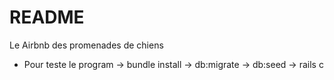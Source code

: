 # README

Le Airbnb des promenades de chiens 

* Pour teste le program -> bundle install -> db:migrate -> db:seed -> rails c
